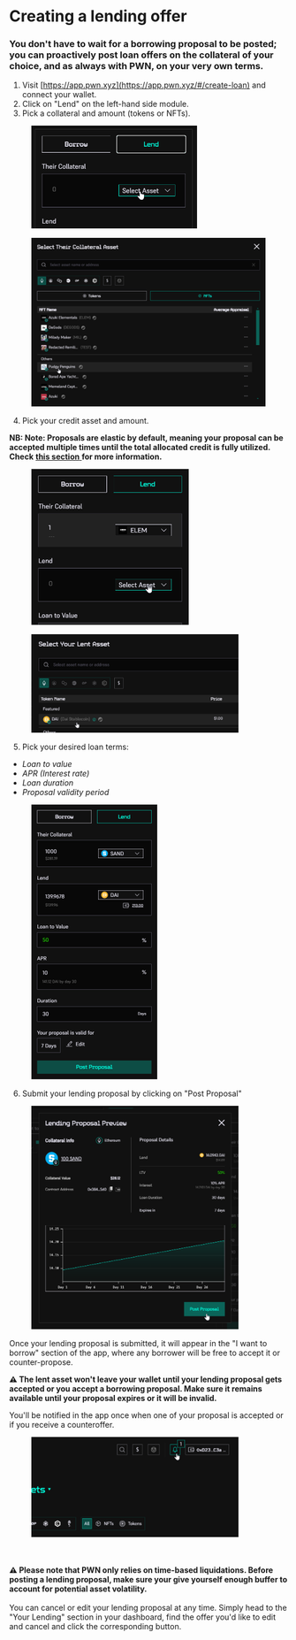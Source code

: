 # Creating a lending offer

### You don't have to wait for a borrowing proposal to be posted; you can proactively post loan offers on the collateral of your choice, and as always with PWN, on your very own terms.

1. Visit [https://app.pwn.xyz](https://app.pwn.xyz/#/create-loan) and connect your wallet.&#x20;
2. Click on "Lend" on the left-hand side module.
3. Pick a collateral and amount (tokens or NFTs).

<figure><img src="../../.gitbook/assets/image (18).png" alt="" width="300"><figcaption></figcaption></figure>

<figure><img src="../../.gitbook/assets/image (20).png" alt="" width="563"><figcaption></figcaption></figure>

4. Pick your credit asset and amount.&#x20;

**NB: Note: Proposals are elastic by default, meaning your proposal can be accepted multiple times until the total allocated credit is fully utilized. Check** [**this section** ](advanced-lending-features.md)**for more information.**

<figure><img src="../../.gitbook/assets/image (21).png" alt="" width="285"><figcaption></figcaption></figure>

<figure><img src="../../.gitbook/assets/image (23).png" alt="" width="375"><figcaption></figcaption></figure>

5. Pick your desired loan terms:

* _Loan to value_
* _APR (Interest rate)_
* _Loan duration_
* _Proposal validity period_

<figure><img src="../../.gitbook/assets/image (24).png" alt="" width="228"><figcaption></figcaption></figure>

6. Submit your lending proposal by clicking on "Post Proposal"

<figure><img src="../../.gitbook/assets/image (25).png" alt="" width="375"><figcaption></figcaption></figure>

Once your lending proposal is submitted, it will appear in the "I want to borrow" section of the app, where any borrower will be free to accept it or counter-propose.

**⚠️ The lent asset won't leave your wallet until your lending proposal  gets accepted or you accept a borrowing proposal. Make sure it remains available until your proposal expires or it will be invalid.**

You'll be notified in the app once when one of your proposal  is accepted or if you receive a counteroffer.&#x20;

<figure><img src="../../.gitbook/assets/image (26).png" alt="" width="375"><figcaption></figcaption></figure>

\
\
**⚠️ Please note that PWN only relies on time-based liquidations. Before posting a lending proposal, make sure your give yourself enough buffer to account for potential asset volatility.**\
\
You can cancel or edit your lending proposal at any time. Simply head to the "Your Lending" section in your dashboard, find the offer you'd like to edit and cancel and click the corresponding button.
